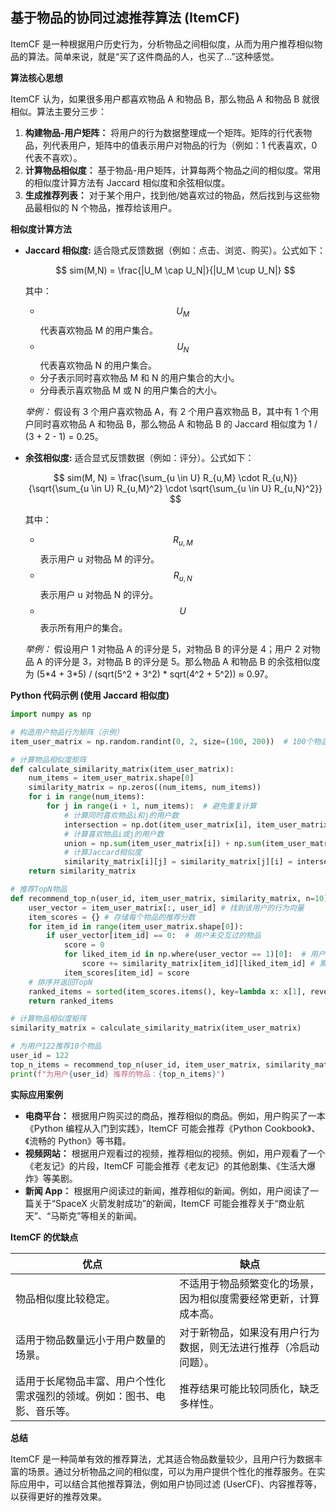 ## 基于物品的协同过滤推荐算法 (ItemCF)

ItemCF 是一种根据用户历史行为，分析物品之间相似度，从而为用户推荐相似物品的算法。简单来说，就是“买了这件商品的人，也买了…”这种感觉。

**算法核心思想**

ItemCF 认为，如果很多用户都喜欢物品 A 和物品 B，那么物品 A 和物品 B 就很相似。算法主要分三步：

1.  **构建物品-用户矩阵：** 将用户的行为数据整理成一个矩阵。矩阵的行代表物品，列代表用户，矩阵中的值表示用户对物品的行为（例如：1 代表喜欢，0 代表不喜欢）。
2.  **计算物品相似度：** 基于物品-用户矩阵，计算每两个物品之间的相似度。常用的相似度计算方法有 Jaccard 相似度和余弦相似度。
3.  **生成推荐列表：** 对于某个用户，找到他/她喜欢过的物品，然后找到与这些物品最相似的 N 个物品，推荐给该用户。

**相似度计算方法**

*   **Jaccard 相似度:** 适合隐式反馈数据（例如：点击、浏览、购买）。公式如下：

    $$
    sim(M,N) = \frac{|U_M \cap U_N|}{|U_M \cup U_N|}
    $$

    其中：

    *   $$U_M$$ 代表喜欢物品 M 的用户集合。
    *   $$U_N$$ 代表喜欢物品 N 的用户集合。
    *   分子表示同时喜欢物品 M 和 N 的用户集合的大小。
    *   分母表示喜欢物品 M 或 N 的用户集合的大小。

    *举例：* 假设有 3 个用户喜欢物品 A，有 2 个用户喜欢物品 B，其中有 1 个用户同时喜欢物品 A 和物品 B，那么物品 A 和物品 B 的 Jaccard 相似度为 1 / (3 + 2 - 1) = 0.25。
*   **余弦相似度:** 适合显式反馈数据（例如：评分）。公式如下：

    $$
    sim(M, N) = \frac{\sum_{u \in U} R_{u,M} \cdot R_{u,N}}{\sqrt{\sum_{u \in U} R_{u,M}^2} \cdot \sqrt{\sum_{u \in U} R_{u,N}^2}}
    $$

    其中：

    *   $$R_{u,M}$$ 表示用户 u 对物品 M 的评分。
    *   $$R_{u,N}$$ 表示用户 u 对物品 N 的评分。
    *   $$U$$ 表示所有用户的集合。

    *举例：* 假设用户 1 对物品 A 的评分是 5，对物品 B 的评分是 4；用户 2 对物品 A 的评分是 3，对物品 B 的评分是 5。那么物品 A 和物品 B 的余弦相似度为 (5\*4 + 3\*5) / (sqrt(5^2 + 3^2) \* sqrt(4^2 + 5^2)) ≈ 0.97。

**Python 代码示例 (使用 Jaccard 相似度)**

```python
import numpy as np

# 构造用户物品行为矩阵（示例）
item_user_matrix = np.random.randint(0, 2, size=(100, 200))  # 100个物品，200个用户，0或1代表用户是否对该物品有行为

# 计算物品相似度矩阵
def calculate_similarity_matrix(item_user_matrix):
    num_items = item_user_matrix.shape[0]
    similarity_matrix = np.zeros((num_items, num_items))
    for i in range(num_items):
        for j in range(i + 1, num_items):  # 避免重复计算
            # 计算同时喜欢物品i和j的用户数
            intersection = np.dot(item_user_matrix[i], item_user_matrix[j])
            # 计算喜欢物品i或j的用户数
            union = np.sum(item_user_matrix[i]) + np.sum(item_user_matrix[j]) - intersection
            # 计算Jaccard相似度
            similarity_matrix[i][j] = similarity_matrix[j][i] = intersection / union if union != 0 else 0
    return similarity_matrix

# 推荐TopN物品
def recommend_top_n(user_id, item_user_matrix, similarity_matrix, n=10):
    user_vector = item_user_matrix[:, user_id] # 找到该用户的行为向量
    item_scores = {} # 存储每个物品的推荐分数
    for item_id in range(item_user_matrix.shape[0]):
        if user_vector[item_id] == 0:  # 用户未交互过的物品
            score = 0
            for liked_item_id in np.where(user_vector == 1)[0]:  # 用户喜欢的物品
                score += similarity_matrix[item_id][liked_item_id] # 累加和用户喜欢过的物品的相似度
            item_scores[item_id] = score
    # 排序并返回TopN
    ranked_items = sorted(item_scores.items(), key=lambda x: x[1], reverse=True)[:n]
    return ranked_items

# 计算物品相似度矩阵
similarity_matrix = calculate_similarity_matrix(item_user_matrix)

# 为用户122推荐10个物品
user_id = 122
top_n_items = recommend_top_n(user_id, item_user_matrix, similarity_matrix)
print(f"为用户{user_id} 推荐的物品：{top_n_items}")
```

**实际应用案例**

*   **电商平台：** 根据用户购买过的商品，推荐相似的商品。例如，用户购买了一本《Python 编程从入门到实践》，ItemCF 可能会推荐《Python Cookbook》、《流畅的 Python》等书籍。
*   **视频网站：** 根据用户观看过的视频，推荐相似的视频。例如，用户观看了一个《老友记》的片段，ItemCF 可能会推荐《老友记》的其他剧集、《生活大爆炸》等美剧。
*   **新闻 App：** 根据用户阅读过的新闻，推荐相似的新闻。例如，用户阅读了一篇关于“SpaceX 火箭发射成功”的新闻，ItemCF 可能会推荐关于“商业航天”、“马斯克”等相关的新闻。

**ItemCF 的优缺点**

| 优点                                                      | 缺点                                                        |
| --------------------------------------------------------- | ----------------------------------------------------------- |
| 物品相似度比较稳定。                                            | 不适用于物品频繁变化的场景，因为相似度需要经常更新，计算成本高。                 |
| 适用于物品数量远小于用户数量的场景。                                | 对于新物品，如果没有用户行为数据，则无法进行推荐（冷启动问题）。                  |
| 适用于长尾物品丰富、用户个性化需求强烈的领域。例如：图书、电影、音乐等。 | 推荐结果可能比较同质化，缺乏多样性。                               |

**总结**

ItemCF 是一种简单有效的推荐算法，尤其适合物品数量较少，且用户行为数据丰富的场景。通过分析物品之间的相似度，可以为用户提供个性化的推荐服务。在实际应用中，可以结合其他推荐算法，例如用户协同过滤 (UserCF)、内容推荐等，以获得更好的推荐效果。
